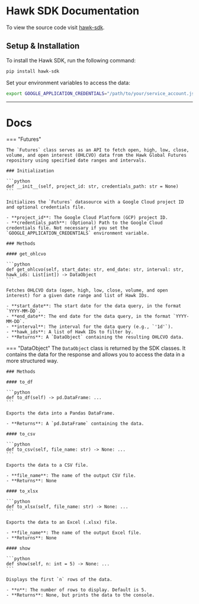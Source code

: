 # Hawk SDK Documentation

To view the source code visit [hawk-sdk](https://github.com/Hawk-Center/hawk-sdk).

## Setup & Installation

To install the Hawk SDK, run the following command:

```bash
pip install hawk-sdk
```

Set your environment variables to access the data:

```bash
export GOOGLE_APPLICATION_CREDENTIALS="/path/to/your/service_account.json"
```

---

# Docs
=== "Futures"

    The `Futures` class serves as an API to fetch open, high, low, close, volume, and open interest (OHLCVO) data from the Hawk Global Futures repository using specified date ranges and intervals.
    
    ### Initialization
    
    ```python
    def __init__(self, project_id: str, credentials_path: str = None)
    ```
    
    Initializes the `Futures` datasource with a Google Cloud project ID and optional credentials file.
    
    - **project_id**: The Google Cloud Platform (GCP) project ID.
    - **credentials_path**: (Optional) Path to the Google Cloud credentials file. Not necessary if you set the `GOOGLE_APPLICATION_CREDENTIALS` environment variable.
    
    ### Methods
    
    #### get_ohlcvo
    
    ```python
    def get_ohlcvo(self, start_date: str, end_date: str, interval: str, hawk_ids: List[int]) -> DataObject
    ```
    
    Fetches OHLCVO data (open, high, low, close, volume, and open interest) for a given date range and list of Hawk IDs.
    
    - **start_date**: The start date for the data query, in the format `YYYY-MM-DD`.
    - **end_date**: The end date for the data query, in the format `YYYY-MM-DD`.
    - **interval**: The interval for the data query (e.g., `'1d'`).
    - **hawk_ids**: A list of Hawk IDs to filter by.
    - **Returns**: A `DataObject` containing the resulting OHLCVO data.

=== "DataObject"
    The `DataObject` class is returned by the SDK classes. It contains the data for the response and allows you to access the data in a more structured way.
    
    ### Methods
    
    #### to_df
    
    ```python
    def to_df(self) -> pd.DataFrame: ...
    ```

    Exports the data into a Pandas DataFrame.
    
    - **Returns**: A `pd.DataFrame` containing the data.
    
    #### to_csv
    
    ```python
    def to_csv(self, file_name: str) -> None: ...
    ```

    Exports the data to a CSV file.
    
    - **file_name**: The name of the output CSV file.
    - **Returns**: None
    
    #### to_xlsx
    
    ```python
    def to_xlsx(self, file_name: str) -> None: ...
    ```

    Exports the data to an Excel (.xlsx) file.
    
    - **file_name**: The name of the output Excel file.
    - **Returns**: None
    
    #### show
    
    ```python
    def show(self, n: int = 5) -> None: ...
    ```
    
    Displays the first `n` rows of the data.
    
    - **n**: The number of rows to display. Default is 5.
    - **Returns**: None, but prints the data to the console.
